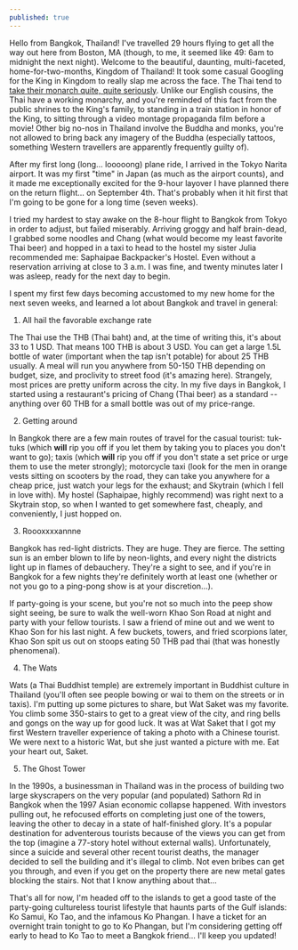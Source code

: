 ```yaml
---
published: true
---
```




Hello from Bangkok, Thailand! I've travelled 29 hours flying to get all the way out here from Boston, MA (though, to me, it seemed like 49: 6am to midnight the next night). Welcome to the beautiful, daunting, multi-faceted, home-for-two-months, Kingdom of Thailand! It took some casual Googling for the King in Kingdom to really slap me across the face. The Thai tend to [take their monarch quite, quite seriously](http://goseasia.about.com/od/thaipeopleculture/a/lesemajeste.htm). Unlike our English cousins, the Thai have a working monarchy, and you're reminded of this fact from the public shrines to the King's family, to standing in a train station in honor of the King, to sitting through a video montage propaganda film before a movie! Other big no-nos in Thailand involve the Buddha and monks, you're not allowed to bring back any imagery of the Buddha (especially tattoos, something Western travellers are apparently frequently guilty of).

After my first long (long... looooong) plane ride, I arrived in the Tokyo Narita airport. It was my first "time" in Japan (as much as the airport counts), and it made me exceptionally excited for the 9-hour layover I have planned there on the return flight... on September 4th. That's probably when it hit first that I'm going to be gone for a long time (seven weeks). 

I tried my hardest to stay awake on the 8-hour flight to Bangkok from Tokyo in order to adjust, but failed miserably. Arriving groggy and half brain-dead, I grabbed some noodles and Chang (what would become my least favorite Thai beer) and hopped in a taxi to head to the hostel my sister Julia recommended me: Saphaipae Backpacker's Hostel. Even without a reservation arriving at close to 3 a.m. I was fine, and twenty minutes later I was asleep, ready for the next day to begin. 

I spent my first few days becoming accustomed to my new home for the next seven weeks, and learned a lot about Bangkok and travel in general:

1. All hail the favorable exchange rate

The Thai use the THB (Thai baht) and, at the time of writing this, it's about 33 to 1 USD. That means 100 THB is about 3 USD. You can get a large 1.5L bottle of water (important when the tap isn't potable) for about 25 THB usually. A meal will run you anywhere from 50-150 THB depending on budget, size, and proclivity to street food (it's amazing here). Strangely, most prices are pretty uniform across the city. In my five days in Bangkok, I started using a restaurant's pricing of Chang (Thai beer) as a standard -- anything over 60 THB for a small bottle was out of my price-range. 

2. Getting around

In Bangkok there are a few main routes of travel for the casual tourist: tuk-tuks (which **will** rip you off if you let them by taking you to places you don't want to go); taxis (which **will** rip you off if you don't state a set price or urge them to use the meter strongly); motorcycle taxi (look for the men in orange vests sitting on scooters by the road, they can take you anywhere for a cheap price, just watch your legs for the exhaust; and Skytrain (which I fell in love with). My hostel (Saphaipae, highly recommend) was right next to a Skytrain stop, so when I wanted to get somewhere fast, cheaply, and conveniently, I just hopped on. 

3. Roooxxxxannne

Bangkok has red-light districts. They are huge. They are fierce. The setting sun is an ember blown to life by neon-lights, and every night the districts light up in flames of debauchery. They're a sight to see, and if you're in Bangkok for a few nights they're definitely worth at least one (whether or not you go to a ping-pong show is at your discretion...). 

If party-going is your scene, but you're not so much into the peep show sight seeing, be sure to walk the well-worn Khao Son Road at night and party with your fellow tourists. I saw a friend of mine out and we went to Khao Son for his last night. A few buckets, towers, and fried scorpions later, Khao Son spit us out on stoops eating 50 THB pad thai (that was honestly phenomenal). 

4. The Wats

Wats (a Thai Buddhist temple) are extremely important in Buddhist culture in Thailand (you'll often see people bowing or wai to them on the streets or in taxis). I'm putting up some pictures to share, but Wat Saket was my favorite. You climb some 350-stairs to get to a great view of the city, and ring bells and gongs on the way up for good luck. It was at Wat Saket that I got my first Western traveller experience of taking a photo with a Chinese tourist. We were next to a historic Wat, but she just wanted a picture with me. Eat your heart out, Saket.

5. The Ghost Tower

In the 1990s, a businessman in Thailand was in the process of building two large skyscrapers on the very popular (and populated) Sathorn Rd in Bangkok when the 1997 Asian economic collapse happened. With investors pulling out, he refocused efforts on completing just one of the towers, leaving the other to decay in a state of half-finished glory. It's a popular destination for adventerous tourists because of the views you can get from the top (imagine a 77-story hotel without external walls). Unfortunately, since a suicide and several other recent tourist deaths, the manager decided to sell the building and it's illegal to climb. Not even bribes can get you through, and even if you get on the property there are new metal gates blocking the stairs. Not that I know anything about that...

That's all for now, I'm headed off to the islands to get a good taste of the party-going cultureless tourist lifestyle that haunts parts of the Gulf islands: Ko Samui, Ko Tao, and the infamous Ko Phangan. I have a ticket for an overnight train tonight to go to Ko Phangan, but I'm considering getting off early to head to Ko Tao to meet a Bangkok friend... I'll keep you updated!
